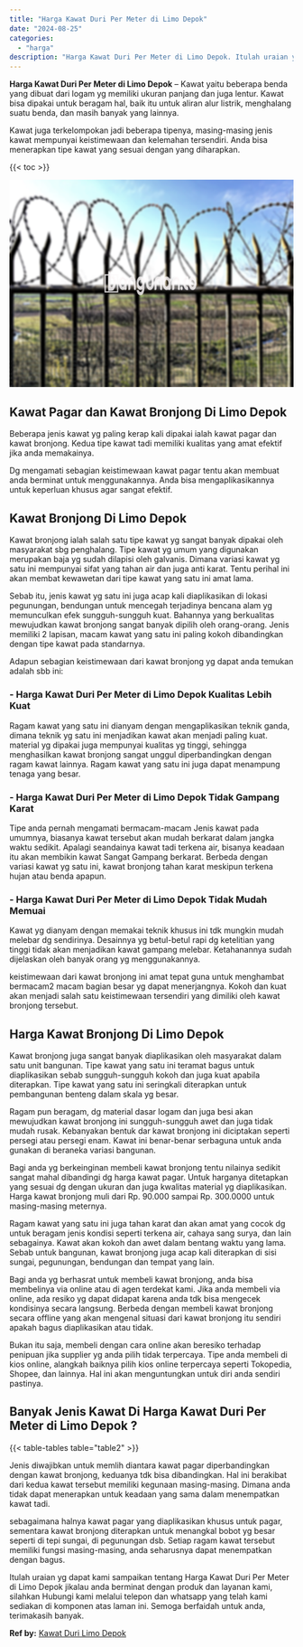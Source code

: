 ```yaml
---
title: "Harga Kawat Duri Per Meter di Limo Depok"
date: "2024-08-25"
categories: 
  - "harga"
description: "Harga Kawat Duri Per Meter di Limo Depok. Itulah uraian yg dapat kami sampaikan tentang Harga Kawat Duri Per Meter di Limo Depok jikalau anda berminat dengan..."
---
```


**Harga Kawat Duri Per Meter di Limo Depok** – Kawat yaitu beberapa benda yang dibuat dari logam yg memiliki ukuran panjang dan juga lentur. Kawat bisa dipakai untuk beragam hal, baik itu untuk aliran alur listrik, menghalang suatu benda, dan masih banyak yang lainnya.

Kawat juga terkelompokan jadi beberapa tipenya, masing-masing jenis kawat mempunyai keistimewaan dan kelemahan tersendiri. Anda bisa menerapkan tipe kawat yang sesuai dengan yang diharapkan.

{{< toc >}}

![Harga Kawat Duri Per Meter di Limo Depok](/images/jual-kawat-murah41.png)

## Kawat Pagar dan Kawat Bronjong Di Limo Depok

Beberapa jenis kawat yg paling kerap kali dipakai ialah kawat pagar dan kawat bronjong. Kedua tipe kawat tadi memiliki kualitas yang amat efektif jika anda memakainya.

Dg mengamati sebagian keistimewaan kawat pagar tentu akan membuat anda berminat untuk menggunakannya. Anda bisa mengaplikasikannya untuk keperluan khusus agar sangat efektif.

## Kawat Bronjong Di Limo Depok

Kawat bronjong ialah salah satu tipe kawat yg sangat banyak dipakai oleh masyarakat sbg penghalang. Tipe kawat yg umum yang digunakan merupakan baja yg sudah dilapisi oleh galvanis. Dimana variasi kawat yg satu ini mempunyai sifat yang tahan air dan juga anti karat. Tentu perihal ini akan membat kewawetan dari tipe kawat yang satu ini amat lama.

Sebab itu, jenis kawat yg satu ini juga acap kali diaplikasikan di lokasi pegunungan, bendungan untuk mencegah terjadinya bencana alam yg memunculkan efek sungguh-sungguh kuat. Bahannya yang berkualitas mewujudkan kawat bronjong sangat banyak dipilih oleh orang-orang. Jenis memiliki 2 lapisan, macam kawat yang satu ini paling kokoh dibandingkan dengan tipe kawat pada standarnya.

Adapun sebagian keistimewaan dari kawat bronjong yg dapat anda temukan adalah sbb ini:

### \- Harga Kawat Duri Per Meter di Limo Depok Kualitas Lebih Kuat

Ragam kawat yang satu ini dianyam dengan mengaplikasikan teknik ganda, dimana teknik yg satu ini menjadikan kawat akan menjadi paling kuat. material yg dipakai juga mempunyai kualitas yg tinggi, sehingga menghasilkan kawat bronjong sangat unggul diperbandingkan dengan ragam kawat lainnya. Ragam kawat yang satu ini juga dapat menampung tenaga yang besar.

### \- Harga Kawat Duri Per Meter di Limo Depok Tidak Gampang Karat

Tipe anda pernah mengamati bermacam-macam Jenis kawat pada umumnya, biasanya kawat tersebut akan mudah berkarat dalam jangka waktu sedikit. Apalagi seandainya kawat tadi terkena air, bisanya keadaan itu akan membikin kawat Sangat Gampang berkarat. Berbeda dengan variasi kawat yg satu ini, kawat bronjong tahan karat meskipun terkena hujan atau benda apapun.

### \- Harga Kawat Duri Per Meter di Limo Depok Tidak Mudah Memuai

Kawat yg dianyam dengan memakai teknik khusus ini tdk mungkin mudah melebar dg sendirinya. Desainnya yg betul-betul rapi dg ketelitian yang tinggi tidak akan menjadikan kawat gampang melebar. Ketahanannya sudah dijelaskan oleh banyak orang yg menggunakannya.

keistimewaan dari kawat bronjong ini amat tepat guna untuk menghambat bermacam2 macam bagian besar yg dapat menerjangnya. Kokoh dan kuat akan menjadi salah satu keistimewaan tersendiri yang dimiliki oleh kawat bronjong tersebut.

## Harga Kawat Bronjong Di Limo Depok

Kawat bronjong juga sangat banyak diaplikasikan oleh masyarakat dalam satu unit bangunan. Tipe kawat yang satu ini teramat bagus untuk diaplikasikan sebab sungguh-sungguh kokoh dan juga kuat apabila diterapkan. Tipe kawat yang satu ini seringkali diterapkan untuk pembangunan benteng dalam skala yg besar.

Ragam pun beragam, dg material dasar logam dan juga besi akan mewujudkan kawat bronjong ini sungguh-sungguh awet dan juga tidak mudah rusak. Kebanyakan bentuk dar kawat bronjong ini diciptakan seperti persegi atau persegi enam. Kawat ini benar-benar serbaguna untuk anda gunakan di beraneka variasi bangunan.

Bagi anda yg berkeinginan membeli kawat bronjong tentu nilainya sedikit sangat mahal dibandingi dg harga kawat pagar. Untuk harganya ditetapkan yang sesuai dg dengan ukuran dan juga kwalitas material yg diaplikasikan. Harga kawat bronjong muli dari Rp. 90.000 sampai Rp. 300.0000 untuk masing-masing meternya.

Ragam kawat yang satu ini juga tahan karat dan akan amat yang cocok dg untuk beragam jenis kondisi seperti terkena air, cahaya sang surya, dan lain sebagainya. Kawat akan kokoh dan awet dalam bentang waktu yang lama. Sebab untuk bangunan, kawat bronjong juga acap kali diterapkan di sisi sungai, pegunungan, bendungan dan tempat yang lain.

Bagi anda yg berhasrat untuk membeli kawat bronjong, anda bisa membelinya via online atau di agen terdekat kami. Jika anda membeli via online, ada resiko yg dapat didapat karena anda tdk bisa mengecek kondisinya secara langsung. Berbeda dengan membeli kawat bronjong secara offline yang akan mengenal situasi dari kawat bronjong itu sendiri apakah bagus diaplikasikan atau tidak.

Bukan itu saja, membeli dengan cara online akan beresiko terhadap penipuan jika supplier yg anda pilih tidak terpercaya. Tipe anda membeli di kios online, alangkah baiknya pilih kios online terpercaya seperti Tokopedia, Shopee, dan lainnya. Hal ini akan menguntungkan untuk diri anda sendiri pastinya.

## Banyak Jenis Kawat Di Harga Kawat Duri Per Meter di Limo Depok ?

{{< table-tables table="table2" >}}

Jenis diwajibkan untuk memlih diantara kawat pagar diperbandingkan dengan kawat bronjong, keduanya tdk bisa dibandingkan. Hal ini berakibat dari kedua kawat tersebut memiliki kegunaan masing-masing. Dimana anda tidak dapat menerapkan untuk keadaan yang sama dalam menempatkan kawat tadi.

sebagaimana halnya kawat pagar yang diaplikasikan khusus untuk pagar, sementara kawat bronjong diterapkan untuk menangkal bobot yg besar seperti di tepi sungai, di pegunungan dsb. Setiap ragam kawat tersebut memiliki fungsi masing-masing, anda seharusnya dapat menempatkan dengan bagus.

Itulah uraian yg dapat kami sampaikan tentang Harga Kawat Duri Per Meter di Limo Depok jikalau anda berminat dengan produk dan layanan kami, silahkan Hubungi kami melalui telepon dan whatsapp yang telah kami sediakan di komponen atas laman ini. Semoga berfaidah untuk anda, terimakasih banyak.

**Ref by:** [Kawat Duri Limo Depok](https://id.wikipedia.org/wiki/Kawat)
